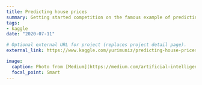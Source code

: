 ```yaml
---
title: Predicting house prices
summary: Getting started competition on the famous example of predicting the price of a house given a sample of labeled data.
tags:
- kaggle
date: "2020-07-11"

# Optional external URL for project (replaces project detail page).
external_link: https://www.kaggle.com/yurimuniz/predicting-house-prices

image:
  caption: Photo from [Medium](https://medium.com/artificial-intelligence-solutions/make-your-own-model-to-predict-house-prices-in-python-ad843aee1e2)
  focal_point: Smart
---
```

